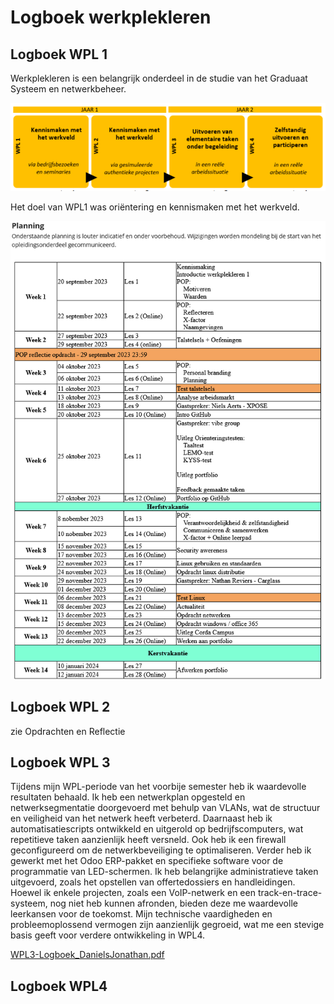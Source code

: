 # Logboek werkplekleren

## Logboek WPL 1

Werkplekleren is een belangrijk onderdeel in de studie van het Graduaat Systeem en netwerkbeheer.

![logboek1!](../images/Planning_WPL1.png) 

Het doel van WPL1 was oriëntering en kennismaken met het werkveld.

![planning!](../images/PLANNINGWPL.png) 

## Logboek WPL 2

zie Opdrachten en Reflectie

## Logboek WPL 3

Tijdens mijn WPL-periode van het voorbije semester heb ik waardevolle resultaten behaald. Ik heb een netwerkplan opgesteld en netwerksegmentatie doorgevoerd met behulp van VLANs, wat de structuur en veiligheid van het netwerk heeft verbeterd. Daarnaast heb ik automatisatiescripts ontwikkeld en uitgerold op bedrijfscomputers, wat repetitieve taken aanzienlijk heeft versneld. Ook heb ik een firewall geconfigureerd om de netwerkbeveiliging te optimaliseren. Verder heb ik gewerkt met het Odoo ERP-pakket en specifieke software voor de programmatie van LED-schermen. Ik heb belangrijke administratieve taken uitgevoerd, zoals het opstellen van offertedossiers en handleidingen. Hoewel ik enkele projecten, zoals een VoIP-netwerk en een track-en-trace-systeem, nog niet heb kunnen afronden, bieden deze me waardevolle leerkansen voor de toekomst. Mijn technische vaardigheden en probleemoplossend vermogen zijn aanzienlijk gegroeid, wat me een stevige basis geeft voor verdere ontwikkeling in WPL4.

[WPL3-Logboek_DanielsJonathan.pdf](https://github.com/PXL-Digital-SNE-Werkplekleren/portfolio-JonathanDanielsPXL/blob/main/WPL3-Logboek_DanielsJonathan.pdf)

## Logboek WPL4
